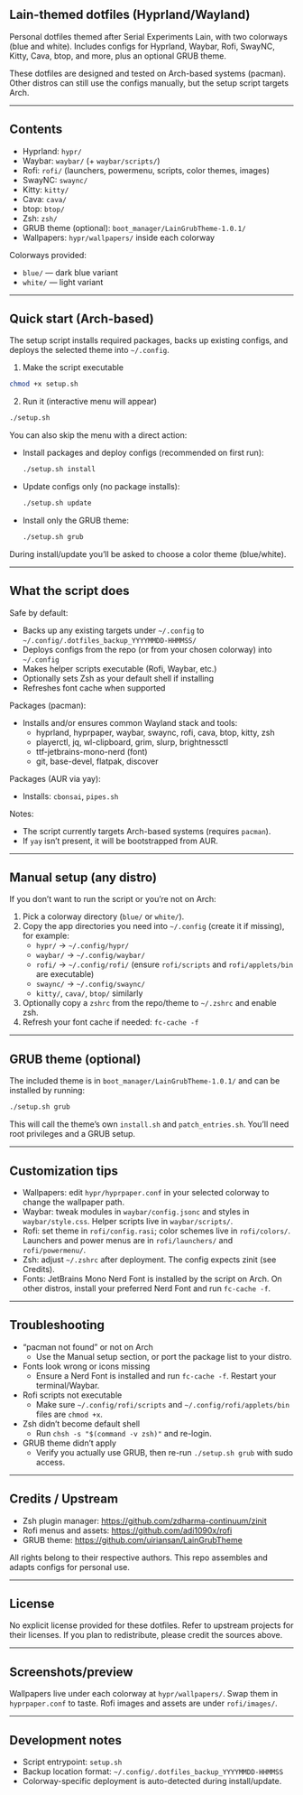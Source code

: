 ## Lain-themed dotfiles (Hyprland/Wayland)

Personal dotfiles themed after Serial Experiments Lain, with two colorways (blue and white). Includes configs for Hyprland, Waybar, Rofi, SwayNC, Kitty, Cava, btop, and more, plus an optional GRUB theme.

These dotfiles are designed and tested on Arch-based systems (pacman). Other distros can still use the configs manually, but the setup script targets Arch.

---

## Contents

- Hyprland: `hypr/`
- Waybar: `waybar/` (+ `waybar/scripts/`)
- Rofi: `rofi/` (launchers, powermenu, scripts, color themes, images)
- SwayNC: `swaync/`
- Kitty: `kitty/`
- Cava: `cava/`
- btop: `btop/`
- Zsh: `zsh/`
- GRUB theme (optional): `boot_manager/LainGrubTheme-1.0.1/`
- Wallpapers: `hypr/wallpapers/` inside each colorway

Colorways provided:
- `blue/` — dark blue variant
- `white/` — light variant

---

## Quick start (Arch-based)

The setup script installs required packages, backs up existing configs, and deploys the selected theme into `~/.config`.

1) Make the script executable

```sh
chmod +x setup.sh
```

2) Run it (interactive menu will appear)

```sh
./setup.sh
```

You can also skip the menu with a direct action:

- Install packages and deploy configs (recommended on first run):
	```sh
	./setup.sh install
	```
- Update configs only (no package installs):
	```sh
	./setup.sh update
	```
- Install only the GRUB theme:
	```sh
	./setup.sh grub
	```

During install/update you’ll be asked to choose a color theme (blue/white).

---

## What the script does

Safe by default:
- Backs up any existing targets under `~/.config` to `~/.config/.dotfiles_backup_YYYYMMDD-HHMMSS/`
- Deploys configs from the repo (or from your chosen colorway) into `~/.config`
- Makes helper scripts executable (Rofi, Waybar, etc.)
- Optionally sets Zsh as your default shell if installing
- Refreshes font cache when supported

Packages (pacman):
- Installs and/or ensures common Wayland stack and tools:
	- hyprland, hyprpaper, waybar, swaync, rofi, cava, btop, kitty, zsh
	- playerctl, jq, wl-clipboard, grim, slurp, brightnessctl
	- ttf-jetbrains-mono-nerd (font)
	- git, base-devel, flatpak, discover

Packages (AUR via yay):
- Installs: `cbonsai`, `pipes.sh`

Notes:
- The script currently targets Arch-based systems (requires `pacman`).
- If `yay` isn’t present, it will be bootstrapped from AUR.

---

## Manual setup (any distro)

If you don’t want to run the script or you’re not on Arch:

1) Pick a colorway directory (`blue/` or `white/`).
2) Copy the app directories you need into `~/.config` (create it if missing), for example:
	 - `hypr/` → `~/.config/hypr/`
	 - `waybar/` → `~/.config/waybar/`
	 - `rofi/` → `~/.config/rofi/` (ensure `rofi/scripts` and `rofi/applets/bin` are executable)
	 - `swaync/` → `~/.config/swaync/`
	 - `kitty/`, `cava/`, `btop/` similarly
3) Optionally copy a `zshrc` from the repo/theme to `~/.zshrc` and enable zsh.
4) Refresh your font cache if needed: `fc-cache -f`

---

## GRUB theme (optional)

The included theme is in `boot_manager/LainGrubTheme-1.0.1/` and can be installed by running:

```sh
./setup.sh grub
```

This will call the theme’s own `install.sh` and `patch_entries.sh`. You’ll need root privileges and a GRUB setup.

---

## Customization tips

- Wallpapers: edit `hypr/hyprpaper.conf` in your selected colorway to change the wallpaper path.
- Waybar: tweak modules in `waybar/config.jsonc` and styles in `waybar/style.css`. Helper scripts live in `waybar/scripts/`.
- Rofi: set theme in `rofi/config.rasi`; color schemes live in `rofi/colors/`. Launchers and power menus are in `rofi/launchers/` and `rofi/powermenu/`.
- Zsh: adjust `~/.zshrc` after deployment. The config expects zinit (see Credits).
- Fonts: JetBrains Mono Nerd Font is installed by the script on Arch. On other distros, install your preferred Nerd Font and run `fc-cache -f`.

---

## Troubleshooting

- “pacman not found” or not on Arch
	- Use the Manual setup section, or port the package list to your distro.
- Fonts look wrong or icons missing
	- Ensure a Nerd Font is installed and run `fc-cache -f`. Restart your terminal/Waybar.
- Rofi scripts not executable
	- Make sure `~/.config/rofi/scripts` and `~/.config/rofi/applets/bin` files are `chmod +x`.
- Zsh didn’t become default shell
	- Run `chsh -s "$(command -v zsh)"` and re-login.
- GRUB theme didn’t apply
	- Verify you actually use GRUB, then re-run `./setup.sh grub` with sudo access.

---

## Credits / Upstream

- Zsh plugin manager: https://github.com/zdharma-continuum/zinit
- Rofi menus and assets: https://github.com/adi1090x/rofi
- GRUB theme: https://github.com/uiriansan/LainGrubTheme

All rights belong to their respective authors. This repo assembles and adapts configs for personal use.

---

## License

No explicit license provided for these dotfiles. Refer to upstream projects for their licenses. If you plan to redistribute, please credit the sources above.

---

## Screenshots/preview

Wallpapers live under each colorway at `hypr/wallpapers/`. Swap them in `hyprpaper.conf` to taste. Rofi images and assets are under `rofi/images/`.

---

## Development notes

- Script entrypoint: `setup.sh`
- Backup location format: `~/.config/.dotfiles_backup_YYYYMMDD-HHMMSS`
- Colorway-specific deployment is auto-detected during install/update.
